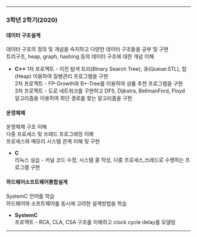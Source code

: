 ***  
  
### 3학년 2학기(2020)
   
#### 데이터 구조설계
데이터 구조의 정의 및 개념을 숙지하고 다양한 데이터 구조들을 공부 및 구현   
트리구조, heap, graph, hashing 등의 데이터 구조에 대한 개념 이해  

- **C++** 
1차 프로젝트 - 이진 탐색 트리(Binary Search Tree), 큐(Queue:STL), 힙(Heap) 이용하여 질병관리 프로그램을 구현  
2차 프로젝트 - FP-Growth와 B+-Tree를 이용하여 상품 추천 프로그램을 구현  
3차 프로젝트 - 도로 네트워크를 구현하고 DFS, Dijkstra, BellmanFord, Floyd 알고리즘을 이용하여 최단 경로를 찾는 알고리즘을 구현  
  
#### 운영체제  
운영체제 구조 이해  
다중 프로세스 및 쓰레드 프로그래밍 이해    
프로세스와 메모리 시스템 관계 이해 및 구현    
  
- **C**  
리눅스 실습 - 커널 코드 수정, 시스템 콜 작성, 다중 프로세스,쓰레드로 수행하는 프로그램 구현  
  
  
#### 하드웨어소프트웨어통합설계
SystemC 언어를 학습  
하드웨어와 소프트웨어를 동시에 고려한 설계방법을 학습  
- **SystemC**  
프로젝트 - RCA, CLA, CSA 구조를 이해하고 clock cycle delay를 모델링   

***  
